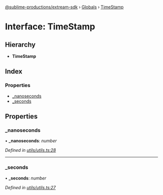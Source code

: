 [@sublime-productions/extream-sdk](../README.md) › [Globals](../globals.md) › [TimeStamp](timestamp.md)

# Interface: TimeStamp

## Hierarchy

* **TimeStamp**

## Index

### Properties

* [_nanoseconds](timestamp.md#_nanoseconds)
* [_seconds](timestamp.md#_seconds)

## Properties

###  _nanoseconds

• **_nanoseconds**: *number*

*Defined in [utils/utils.ts:28](https://github.com/Extream-SaaS/ex-sdk/blob/936e0b7/src/utils/utils.ts#L28)*

___

###  _seconds

• **_seconds**: *number*

*Defined in [utils/utils.ts:27](https://github.com/Extream-SaaS/ex-sdk/blob/936e0b7/src/utils/utils.ts#L27)*
